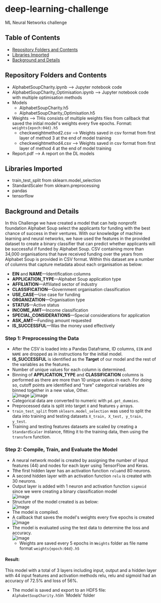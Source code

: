 # deep-learning-challenge
ML Neural Networks challenge 

## Table of Contents

- [Repository Folders and Contents](#Repository-Folders-and-Contents)
- [Libraries Imported](#Libraries-Imported)
- [Background and Details](#Background-and-Details)
  
## Repository Folders and Contents
- AlphabetSoupCharity.ipynb  --> Jupyter notebook code
- AlphabetSoupCharity_Optimisation.ipynb  --> Jupyter notebook code with multiple optimisation methods
- Models
    - AlphabetSoupCharity.h5
    - AlphabetSoupCharity_Optimisation.h5
- Weights --> THis consists of multiple weights files from callback that saved the initial model's weights every five epochs. Format: `weights{epoch:04d}.h5`
  - checkweightmethod2.csv --> Weights saved in csv format from first layer of method 3 at the end of model training
  - checkweightmethod4.csv --> Weights saved in csv format from first layer of method 4 at the end of model training
- Report.pdf --> A report on the DL models

## Libraries Imported
- train_test_split from sklearn.model_selection
- StandardScaler from sklearn.preprocessing
- pandas
- tensorflow

## Background and Details
In this Challenge we have created a model that can help nonprofit foundation Alphabet Soup select the applicants for funding with the best chance of success in their ventures. With our knowledge of machine learning and neural networks, we have used the features in the provided dataset to create a binary classifier that can predict whether applicants will be successful if funded by Alphabet Soup.
CSV containing more than 34,000 organisations that have received funding over the years from Alphabet Soup is provided in CSV format. Within this dataset are a number of columns that capture metadata about each organisation as below: </br> 
- **EIN** and **NAME**—Identification columns
- **APPLICATION_TYPE**—Alphabet Soup application type
- **AFFILIATION**—Affiliated sector of industry
- **CLASSIFICATION**—Government organisation classification
- **USE_CASE**—Use case for funding
- **ORGANIZATION**—Organisation type
- **STATUS**—Active status
- **INCOME_AMT**—Income classification
- **SPECIAL_CONSIDERATIONS**—Special considerations for application
- **ASK_AMT**—Funding amount requested
- **IS_SUCCESSFUL**—Was the money used effectively

### Step 1: Preprocessing the Data
- After the CSV is loaded into a Pandas Dataframe, ID columns, `EIN` and `NAME` are dropped as in instructions for the initial model.
- **IS_SUCCESSFUL** is identified as the **Target** of our model and the rest of the variables as the features.
- Number of unique values for each column is determined.
- Binning of **APPLICATION_TYPE** and **CLASSIFICATION** columns is performed as there are more than 10 unique values in each. For doing so, cutoff points are identified and "rare" categorical variables are binned together in a new value, Other.</br>
![image](https://github.com/jyojay/deep-learning-challenge/assets/132628129/ac0aca93-8897-40a0-8297-e6e46039259d)
![image](https://github.com/jyojay/deep-learning-challenge/assets/132628129/14c4c338-985e-4419-8ef6-3ca6d497f159)
- Categorical data are converted to numeric with `pd.get_dummies`.
- Preprocessed data is split into target `X` and features `y` arrays.
- `train_test_split` from `sklearn.model_selection` was used to split the data into training and testing datasets `X_train, X_test, y_train, y_test`.
- Training and testing features datasets are scaled by creating a `StandardScaler` instance, fitting it to the training data, then using the `transform` function.
  
### Step 2: Compile, Train, and Evaluate the Model
- A neural network model is created by assigning the number of input features (44) and nodes for each layer using TensorFlow and Keras.
- Tthe first hidden layer has an activation function `relu`and 80 neurons.
- A second hidden layer with an activation function `relu` is created with 30 neurons.
- Output layer is added with 1 neuron and activation function `sigmoid` since we were creating a binary classification model </br>
![image](https://github.com/jyojay/deep-learning-challenge/assets/132628129/4529cbb3-4e4f-4377-bf62-bb3f26d7c4a9)
- Structure of the model created is as below: </br>
![image](https://github.com/jyojay/deep-learning-challenge/assets/132628129/40b321c9-6bc6-40d3-afc4-de446b409c2b)
- The model is compiled.
- A callback that saves the model's weights every five epochs is created </br>
![image](https://github.com/jyojay/deep-learning-challenge/assets/132628129/0265cdcb-710c-4707-9c75-d6d087218d31)
- The model is evaluated using the test data to determine the loss and accuracy.</br>
  ![image](https://github.com/jyojay/deep-learning-challenge/assets/132628129/8a0684a0-0ef8-4ede-aae2-eac737ce46b1)
  - Weights are saved every 5 epochs in `Weights` folder as file name format `weights{epoch:04d}.h5`
#### Result:
This model with a total of 3 layers including input, output and a hidden layer with 44 input features and activation methods relu, relu and sigmoid had an accuracy of 72.5% and loss of 56%.
- The model is saved and export to an HDF5 file: `AlphabetSoupCharity.h5`in `Models' folder

